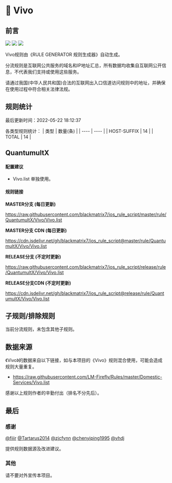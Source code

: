 # 🧸 Vivo

## 前言

![](https://shields.io/badge/-移除重复规则-ff69b4) ![](https://shields.io/badge/-DOMAIN与DOMAIN--SUFFIX合并-green) ![](https://shields.io/badge/-IP--CIDR(6)合并-blueviolet) 

Vivo规则由《RULE GENERATOR 规则生成器》自动生成。

分流规则是互联网公共服务的域名和IP地址汇总，所有数据均收集自互联网公开信息，不代表我们支持或使用这些服务。

请通过我国(中华人民共和国)合法的互联网出入口信道访问规则中的地址，并确保在使用过程中符合相关法律法规。

## 规则统计

最后更新时间：2022-05-22 18:12:37

各类型规则统计：
| 类型 | 数量(条)  | 
| ---- | ----  |
| HOST-SUFFIX | 14  | 
| TOTAL | 14  | 


## QuantumultX 

#### 配置建议
- Vivo.list 单独使用。

#### 规则链接
**MASTER分支 (每日更新)**

https://raw.githubusercontent.com/blackmatrix7/ios_rule_script/master/rule/QuantumultX/Vivo/Vivo.list

**MASTER分支 CDN (每日更新)**

https://cdn.jsdelivr.net/gh/blackmatrix7/ios_rule_script@master/rule/QuantumultX/Vivo/Vivo.list

**RELEASE分支 (不定时更新)**

https://raw.githubusercontent.com/blackmatrix7/ios_rule_script/release/rule/QuantumultX/Vivo/Vivo.list

**RELEASE分支CDN (不定时更新)**

https://cdn.jsdelivr.net/gh/blackmatrix7/ios_rule_script@release/rule/QuantumultX/Vivo/Vivo.list

## 子规则/排除规则


当前分流规则，未包含其他子规则。

## 数据来源

《Vivo》的数据来自以下链接，如与本项目的《Vivo》规则混合使用，可能会造成规则大量重复。

- https://raw.githubusercontent.com/LM-Firefly/Rules/master/Domestic-Services/Vivo.list


感谢以上规则作者的辛勤付出（排名不分先后）。

## 最后

### 感谢

[@fiiir](https://github.com/fiiir) [@Tartarus2014](https://github.com/Tartarus2014) [@zjcfynn](https://github.com/zjcfynn) [@chenyiping1995](https://github.com/chenyiping1995) [@vhdj](https://github.com/vhdj)

提供规则数据源及改进建议。

### 其他

请不要对外宣传本项目。